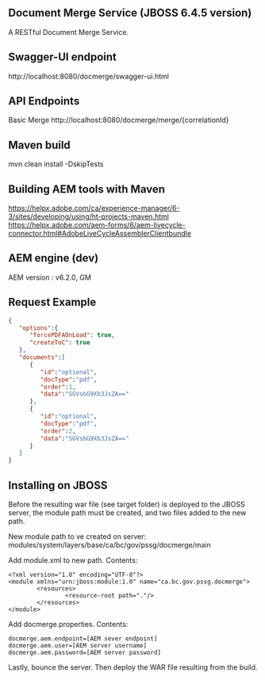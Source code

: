 ## Document Merge Service (JBOSS 6.4.5 version) 

A RESTful Document Merge Service. 

## Swagger-UI endpoint
http://localhost:8080/docmerge/swagger-ui.html

## API Endpoints

Basic Merge
http://localhost:8080/docmerge/merge/{correlationId}

## Maven build
mvn clean install -DskipTests

## Building AEM tools with Maven
https://helpx.adobe.com/ca/experience-manager/6-3/sites/developing/using/ht-projects-maven.html
https://helpx.adobe.com/aem-forms/6/aem-livecycle-connector.html#AdobeLiveCycleAssemblerClientbundle

## AEM engine (dev)
AEM version : v6.2.0, GM

## Request Example
``` json
{
   "options":{
      "forcePDFAOnLoad": true,  	
      "createToC": true 
   },
   "documents":[
      {
         "id":"optional",
         "docType":"pdf",
         "order":1,	 
         "data":"SGVsbG9Xb3JsZA=="
      },
      {
         "id":"optional",
         "docType":"pdf",
         "order":2,
         "data":"SGVsbG9Xb3JsZA=="
      }
   ]
}
```

## Installing on JBOSS

Before the resulting war file (see target folder) is deployed to the JBOSS server, the module path must be created, and two files added to the new path. 

New module path to ve created on server: modules/system/layers/base/ca/bc/gov/pssg/docmerge/main

Add module.xml to new path. Contents:
```
<?xml version="1.0" encoding="UTF-8"?>
<module xmlns="urn:jboss:module:1.0" name="ca.bc.gov.pssg.docmerge">
        <resources>
                <resource-root path="."/>
        </resources>
</module>
```
Add docmerge.properties. Contents: 
```
docmerge.aem.endpoint=[AEM sever endpoint]
docmerge.aem.user=[AEM server username]
docmerge.aem.password=[AEM server password]
```
Lastly, bounce the server. Then deploy the WAR file resulting from the build. 






